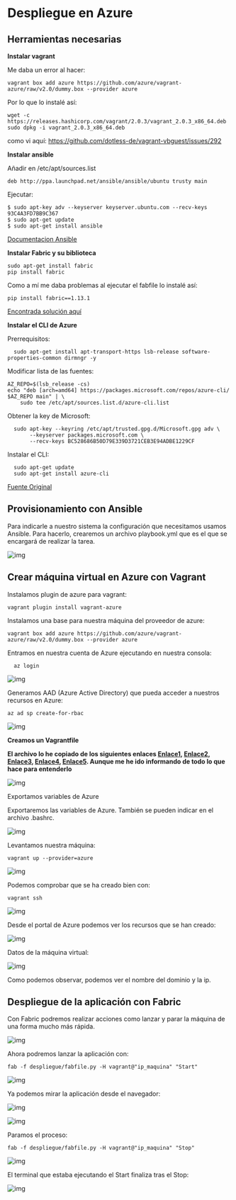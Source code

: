 # Despliegue en Azure

## Herramientas necesarias

**Instalar vagrant**  

Me daba un error al hacer:  
~~~
vagrant box add azure https://github.com/azure/vagrant-azure/raw/v2.0/dummy.box --provider azure
~~~  


Por lo que lo instalé así:  

~~~
wget -c https://releases.hashicorp.com/vagrant/2.0.3/vagrant_2.0.3_x86_64.deb
sudo dpkg -i vagrant_2.0.3_x86_64.deb
~~~  

como vi aquí: https://github.com/dotless-de/vagrant-vbguest/issues/292


**Instalar ansible**  

Añadir en /etc/apt/sources.list  

~~~
deb http://ppa.launchpad.net/ansible/ansible/ubuntu trusty main
~~~

Ejecutar:  

~~~
$ sudo apt-key adv --keyserver keyserver.ubuntu.com --recv-keys 93C4A3FD7BB9C367
$ sudo apt-get update
$ sudo apt-get install ansible
~~~

[Documentacion Ansible](https://docs.ansible.com/ansible/latest/installation_guide/intro_installation.html)  


**Instalar Fabric y su biblioteca**  

~~~
sudo apt-get install fabric
pip install fabric
~~~  


Como a mí me daba problemas al ejecutar el fabfile lo instalé así:  

~~~
pip install fabric==1.13.1
~~~  


[Encontrada solución aquí](https://github.com/tbarbugli/cassandra_snapshotter/issues/123)  



**Instalar el CLI de Azure**  

Prerrequisitos:  

~~~
  sudo apt-get install apt-transport-https lsb-release software-properties-common dirmngr -y
~~~

Modificar lista de las fuentes:  

~~~
AZ_REPO=$(lsb_release -cs)
echo "deb [arch=amd64] https://packages.microsoft.com/repos/azure-cli/ $AZ_REPO main" | \
    sudo tee /etc/apt/sources.list.d/azure-cli.list
~~~  

Obtener la key de Microsoft:  

~~~
  sudo apt-key --keyring /etc/apt/trusted.gpg.d/Microsoft.gpg adv \
       --keyserver packages.microsoft.com \
       --recv-keys BC528686B50D79E339D3721CEB3E94ADBE1229CF
~~~  

Instalar el CLI:  

~~~
  sudo apt-get update
  sudo apt-get install azure-cli
~~~  

[Fuente Original](https://docs.microsoft.com/en-us/cli/azure/install-azure-cli-apt?view=azure-cli-latest)  



## Provisionamiento con Ansible  


Para indicarle a nuestro sistema la configuración que necesitamos usamos Ansible. Para hacerlo, crearemos un archivo playbook.yml que es el que se encargará de realizar la tarea.  


![img](https://github.com/toniMR/Proyecto-IV/blob/master/doc/img/azure/playbook.png)  



## Crear máquina virtual en Azure con Vagrant  


Instalamos plugin de azure para vagrant:  

~~~
vagrant plugin install vagrant-azure
~~~  

Instalamos una base para nuestra máquina del proveedor de azure:  

~~~
vagrant box add azure https://github.com/azure/vagrant-azure/raw/v2.0/dummy.box --provider azure
~~~  


Entramos en nuestra cuenta de Azure ejecutando en nuestra consola:  

~~~
  az login
~~~

![img](https://github.com/toniMR/Proyecto-IV/blob/master/doc/img/azure/az_login.png)  


Generamos AAD (Azure Active Directory) que pueda acceder a nuestros recursos en Azure:  
~~~
az ad sp create-for-rbac
~~~  

![img](https://github.com/toniMR/Proyecto-IV/blob/master/doc/img/azure/az_ad.png)  



**Creamos un Vagrantfile**  

**El archivo lo he copiado de los siguientes enlaces [Enlace1](https://github.com/Azure/vagrant-azure), [Enlace2](https://github.com/Azure/vagrant-azure/blob/v2.0/docs/basic_linux/Vagrantfile), [Enlace3](https://www.vagrantup.com/docs/provisioning/ansible.html), [Enlace4](https://docs.ansible.com/ansible/latest/scenario_guides/guide_vagrant.html), [Enlace5](https://www.vagrantup.com/docs/provisioning/ansible_intro.html). Aunque me he ido informando de todo lo que hace para entenderlo**  


![img](https://github.com/toniMR/Proyecto-IV/blob/master/doc/img/azure/vagrantfile.png)  



Exportamos variables de Azure  

Exportaremos las variables de Azure. También se pueden indicar en el archivo .bashrc.  


![img](https://github.com/toniMR/Proyecto-IV/blob/master/doc/img/azure/export_variables.png)  



Levantamos nuestra máquina:  

~~~
vagrant up --provider=azure
~~~

![img](https://github.com/toniMR/Proyecto-IV/blob/master/doc/img/azure/vagrant_up.png)  



Podemos comprobar que se ha creado bien con:  

~~~
vagrant ssh
~~~

![img](https://github.com/toniMR/Proyecto-IV/blob/master/doc/img/azure/vagrant_ssh.png)  




Desde el portal de Azure podemos ver los recursos que se han creado:  

![img](https://github.com/toniMR/Proyecto-IV/blob/master/doc/img/azure/panel.png)  


Datos de la máquina virtual:  

![img](https://github.com/toniMR/Proyecto-IV/blob/master/doc/img/azure/panel.png)  


Como podemos observar, podemos ver el nombre del dominio y la ip.  



## Despliegue de la aplicación con Fabric  

Con Fabric podremos realizar acciones como lanzar y parar la máquina de una forma mucho más rápida.  


![img](https://github.com/toniMR/Proyecto-IV/blob/master/doc/img/azure/fabfile.png)  



Ahora podremos lanzar la aplicación con:  

~~~
fab -f despliegue/fabfile.py -H vagrant@"ip_maquina" "Start"
~~~  


![img](https://github.com/toniMR/Proyecto-IV/blob/master/doc/img/azure/fab_start.png)  


Ya podemos mirar la aplicación desde el navegador:  

![img](https://github.com/toniMR/Proyecto-IV/blob/master/doc/img/azure/status.png)  


![img](https://github.com/toniMR/Proyecto-IV/blob/master/doc/img/azure/peliculas.png)  



Paramos el proceso:  

~~~
fab -f despliegue/fabfile.py -H vagrant@"ip_maquina" "Stop"
~~~  

![img](https://github.com/toniMR/Proyecto-IV/blob/master/doc/img/azure/fab_stop.png)  


El terminal que estaba ejecutando el Start finaliza tras el Stop:  


![img](https://github.com/toniMR/Proyecto-IV/blob/master/doc/img/azure/start_stopping.png)
